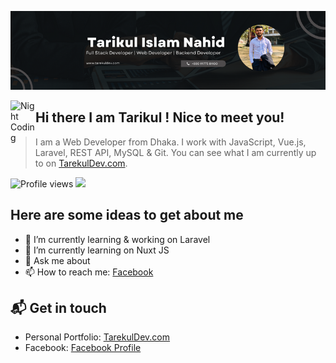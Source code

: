 ![Tarikul Islam Nahid Banner](https://github.com/tarikulIslamNahid/tarikulIslamNahid/blob/main/tarikulIslamNahid.png)

<img alt="Night Coding" src="https://c.tenor.com/z2xJqhCpneIAAAAM/wave-hand.gif" width='40' align="left"/><h2>Hi there   I am Tarikul ! Nice to meet you!</h2>

> I am a Web Developer from Dhaka. I work with JavaScript, Vue.js, Laravel, REST API, MySQL & Git. You can see what I am currently up to on [TarekulDev.com](https://tarekuldev.com).

![Profile views](https://gpvc.arturio.dev/tarikulIslamNahid)  <img src="https://img.shields.io/github/followers/tarikulIslamNahid?label=Follow" style=" float:left, margin-right:10px" />


## Here are some ideas to get about me
- 🔭 I’m currently learning & working on Laravel
- 🌱 I’m currently learning on Nuxt JS 
- 💬 Ask me about 
- 📫 How to reach me: [Facebook](https://facebook.com/md.tarekul.313)

## 📬 Get in touch
- Personal Portfolio: [TarekulDev.com](https://tarekuldev.com)
- Facebook: [Facebook Profile](https://facebook.com/md.tarekul.313)
